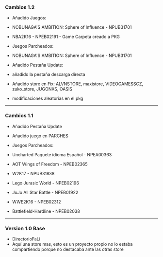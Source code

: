 ### Cambios 1.2

- Añadido Juegos:
- NOBUNAGA'S AMBITION: Sphere of Influence - NPUB31701
- NBA2K16 - NPEB02191 - Game Carpeta creado a PKG

- Juegos Parcheados:
- NOBUNAGA'S AMBITION: Sphere of Influence - NPUB31701

- Añadido Pestaña Update:
- añadido la pestaña descarga directa 

- Añadido store en Fix:
ALVNSTORE, maxistore, VIDEOGAMESSCZ, zuko_store, JUGONXS, OASIS

- modificaciones aleatorias en el pkg

------------------------------------------------------------------------------------------------------------------
### Cambios 1.1

- Añadido Pestaña Update
- Añadido juego en PARCHES
- Juegos Parcheados:

- Uncharted Paquete idioma Español - NPEA00363
- AOT Wings of Freedom - NPEB02365
- W2K17 - NPUB31838
- Lego Jurasic World - NPEB02196
- JoJo All Star Battle - NPEB01922
- WWE2K16 - NPEB02312
- Battlefield-Hardline - NPEB02038

------------------------------------------------------------------------------------------------------------------
### Version 1.0 Base

- DirectorioFaLi
- Aquí una store mas, esto es un proyecto propio no lo estaba compartiendo porque no destacaba ante las otras store
